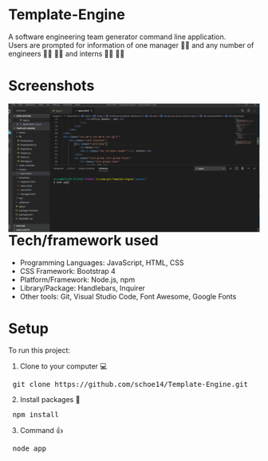 # Template-Engine
A software engineering team generator command line application.
<br>
Users are prompted for information of one manager :man_office_worker: and any number of engineers :woman_technologist: :man_technologist: and interns :man_student: :woman_student:

# Screenshots
<img src="./assets/demo/demo.gif" style="float: left">

# Tech/framework used
* Programming Languages: JavaScript, HTML, CSS
* CSS Framework: Bootstrap 4
* Platform/Framework: Node.js, npm
* Library/Package: Handlebars, Inquirer
* Other tools: Git, Visual Studio Code, Font Awesome, Google Fonts

# Setup
To run this project:
1. Clone to your computer :computer:
<pre> git clone https://github.com/schoe14/Template-Engine.git </pre>
2. Install packages :star2:
<pre> npm install </pre>
3. Command :+1:
<pre> node app </pre>